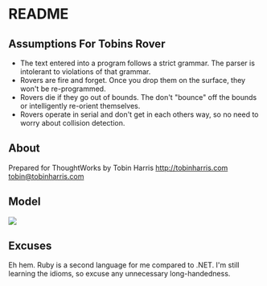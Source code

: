 README
======

Assumptions For Tobins Rover
----------------------------
* The text entered into a program follows a strict grammar. The parser is intolerant to violations of that grammar. 
* Rovers are fire and forget. Once you drop them on the surface, they won't be re-programmed.
* Rovers die if they go out of bounds. The don't "bounce" off the bounds or intelligently re-orient themselves.
* Rovers operate in serial and don't get in each others way, so no need to worry about collision detection.


About
-----
Prepared for ThoughtWorks by Tobin Harris
http://tobinharris.com
tobin@tobinharris.com

Model
-----
![](http://yuml.me/diagram/plain%3Bdir%3ALR%3B/class/%5BMissionControl%5D-.-creates%201%3E%5BParser%7Cparse%20program%5D%2C%20%5BMissionControl%5D-.-creates%20*%3E%5BRover%7Cdeploy%5D)


Excuses
-------
Eh hem. Ruby is a second language for me compared to .NET. I'm still learning the idioms, so excuse any unnecessary long-handedness. 